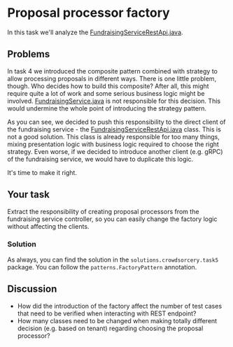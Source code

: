 # Proposal processor factory

In this task we'll analyze the [FundraisingServiceRestApi.java](..%2Fsrc%2Fmain%2Fjava%2Fpl%2Fwojtyna%2Ftrainings%2Fdesignpatterns%2Fproblems%2Fcrowdsorcery%2Ftask5%2Fcontrollers%2FFundraisingServiceRestApi.java).

## Problems
In task 4 we introduced the composite pattern combined with strategy to allow processing proposals in different ways. There is one little problem, though. Who decides how to build this composite? After all, this might require quite a lot of work and some serious business logic might be involved. [FundraisingService.java](..%2Fsrc%2Fmain%2Fjava%2Fpl%2Fwojtyna%2Ftrainings%2Fdesignpatterns%2Fproblems%2Fcrowdsorcery%2Ftask5%2Fservices%2FFundraisingService.java) is not responsible for this decision. This would undermine the whole point of introducing the strategy pattern.

As you can see, we decided to push this responsibility to the direct client of the fundraising service - the [FundraisingServiceRestApi.java](..%2Fsrc%2Fmain%2Fjava%2Fpl%2Fwojtyna%2Ftrainings%2Fdesignpatterns%2Fproblems%2Fcrowdsorcery%2Ftask5%2Fcontrollers%2FFundraisingServiceRestApi.java) class. This is not a good solution. This class is already responsible for too many things, mixing presentation logic with business logic required to choose the right strategy. Even worse, if we decided to introduce another client (e.g. gRPC) of the fundraising service, we would have to duplicate this logic.

It's time to make it right.

## Your task
Extract the responsibility of creating proposal processors from the fundraising service controller, so you can easily change the factory logic without affecting the clients.

### Solution
As always, you can find the solution in the `solutions.crowdsorcery.task5` package. You can follow the `patterns.FactoryPattern` annotation.

## Discussion
- How did the introduction of the factory affect the number of test cases that need to be verified when interacting with REST endpoint?
- How many classes need to be changed when making totally different decision (e.g. based on tenant) regarding choosing the proposal processor?